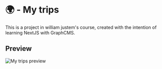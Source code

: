 # :earth_africa: - My trips

This is a project in william justem's course, created with the intention of learning NextJS with GraphCMS.

## Preview 

![My trips preview](https://user-images.githubusercontent.com/86322553/150118176-8fce397c-9db8-4319-b372-60fd74d9a8f6.png)
